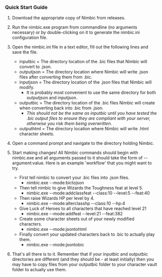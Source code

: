 ### Quick Start Guide

1. Download the appropriate copy of Nimbic from releases.

2. Run the nimbic.exe program from commandline (no arguments necessary) or by double-clicking on it to generate the nimbic.ini configuration file.

3. Open the nimbic.ini file in a text editor, fill out the following lines and save the file.
    - inputbic = The directory location of the .bic files that Nimbic will convert to .json.
    - outputjson = The directory location where Nimbic will write .json files after converting them from .bic.
    - inputjson = The directory location of the .json files that Nimbic will modify.
        - It is probably most convenient to use the same directory for both outputjson and inputjson.
    - outputbic = The directory location of the .bic files Nimbic will create when converting back into .bic from .json.
        - *This should not be the same as inputbic until you have tested the .bic output files to ensure they are compliant with your server, otherwise you risk them being overwritten.*
    - outputhtml = The directory location where Nimbic will write .html character sheets.

4. Open a command prompt and navigate to the directory holding Nimbic.

5. Start making changes! All Nimbic commands should begin with nimbic.exe and all arguments passed to it should take the form of --argument:value. Here is an example 'workflow' that you might want to try.
    - First tell nimbic to convert your .bic files into .json files.
        - nimbic.exe --mode:bictojson
    - Then tell nimbic to give Wizards the Toughness feat at level 5.
        - nimbic.exe --mode:addclassfeat --class:10 --level:5 --feat:40
    - Then raise Wizards HP per level by 4.
        - nimbic.exe --mode:alterclasshp --class:10 --hp:4
    - Give Luck of Heroes to all characters that have reached level 21
        - nimbic.exe --mode:addfeat --level:21 --feat:382
    - Create some character sheets out of your newly modified characters.
        - nimbic.exe --mode:jsontohtml
    - Finally convert your updated characters back to .bic to actually play them.
        - nimbic.exe --mode:jsontobic

6. That's all there is to it. Remember that if your inputbic and outputbic directories are different (and they should be - at least initially) then you may have to copy files from your outputbic folder to your character vault folder to actually use them.